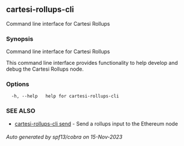 ## cartesi-rollups-cli

Command line interface for Cartesi Rollups

### Synopsis

Command line interface for Cartesi Rollups

This command line interface provides functionality to help develop and debug 
the Cartesi Rollups node.

### Options

```
  -h, --help   help for cartesi-rollups-cli
```

### SEE ALSO

* [cartesi-rollups-cli send](cartesi-rollups-cli_send.md)	 - Send a rollups input to the Ethereum node

###### Auto generated by spf13/cobra on 15-Nov-2023
